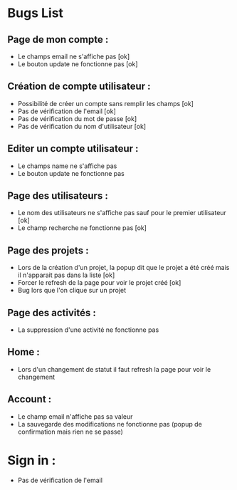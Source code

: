# Bugs List

## Page de mon compte :

* Le champs email ne s'affiche pas [ok]
* Le bouton update ne fonctionne pas [ok]

## Création de compte utilisateur :

* Possibilité de créer un compte sans remplir les champs [ok]
* Pas de vérification de l'email [ok]
* Pas de vérification du mot de passe [ok]
* Pas de vérification du nom d'utilisateur [ok]

## Editer un compte utilisateur :

* Le champs name ne s'affiche pas
* Le bouton update ne fonctionne pas

## Page des utilisateurs :

* Le nom des utilisateurs ne s'affiche pas sauf pour le premier utilisateur [ok]
* Le champ recherche ne fonctionne pas [ok]

## Page des projets :

* Lors de la création d'un projet, la popup dit que le projet a été créé mais il n'apparait pas dans la liste [ok]
* Forcer le refresh de la page pour voir le projet créé [ok]
* Bug lors que l'on clique sur un projet

## Page des activités :

* La suppression d'une activité ne fonctionne pas

## Home :

* Lors d'un changement de statut il faut refresh la page pour voir le changement

## Account :

* Le champ email n'affiche pas sa valeur
* La sauvegarde des modifications ne fonctionne pas (popup de confirmation mais rien ne se passe)

# Sign in :

* Pas de vérification de l'email